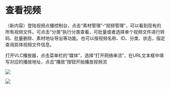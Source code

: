 # 查看视频

（新内容）登陆视频点播控制台，点击“素材管理”-“视频管理”，可以看到现有的所有视频文件。可点击“分类”执行分类查看，可批量或者选择单个视频文件进行转码、批量删除、素材地址导出等功能。也可以按视频名称、ID、分类、状态，指定查询具体视频文件信息。



打开VLC播放器，点击菜单栏的“媒体”，选择“打开网络串流”，在URL文本框中填写对应的播放地址，点击“播放”按钮开始播放视频流

![](https://github.com/jdcloudcom/cn/blob/edit/image/live-video/VLC%E6%92%AD%E6%94%BE%E5%99%A8-%E5%AA%92%E4%BD%93%E8%8F%9C%E5%8D%95.png)

![](https://github.com/jdcloudcom/cn/blob/edit/image/live-video/VLC%E6%92%AD%E6%94%BE%E5%99%A8-url%E5%A1%AB%E5%86%99.png)

